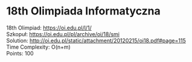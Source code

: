 # 18th Olimpiada Informatyczna
18th Olimpiad: https://oi.edu.pl/l/1/ <br />
Szkopuł: https://oi.edu.pl/pl/archive/oi/18/smi <br />
Solution: http://oi.edu.pl/static/attachment/20120215/oi18.pdf#page=115 <br />
Time Complexity: O(n+m)<br />
Points: 100 <br />